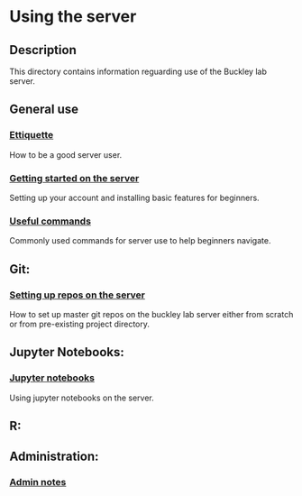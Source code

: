# Using the server

## Description
This directory contains information reguarding use of the Buckley lab server.

## General use
### [Ettiquette](./ettiquette.md)
  How to be a good server user.
### [Getting started on the server](./getting_started_on_server.md)
  Setting up your account and installing basic features for beginners.
### [Useful commands](./useful_commands_beginners.md)
  Commonly used commands for server use to help beginners navigate.

## Git:
### [Setting up repos on the server](./git_setting_up_server_repos.md)
  How to set up master git repos on the buckley lab server either from scratch or from pre-existing project directory. 

## Jupyter Notebooks:
### [Jupyter notebooks](./jupyter_notebooks.md)
  Using jupyter notebooks on the server.

## R:

## Administration:
### [Admin notes](./dmin_notes.md)
